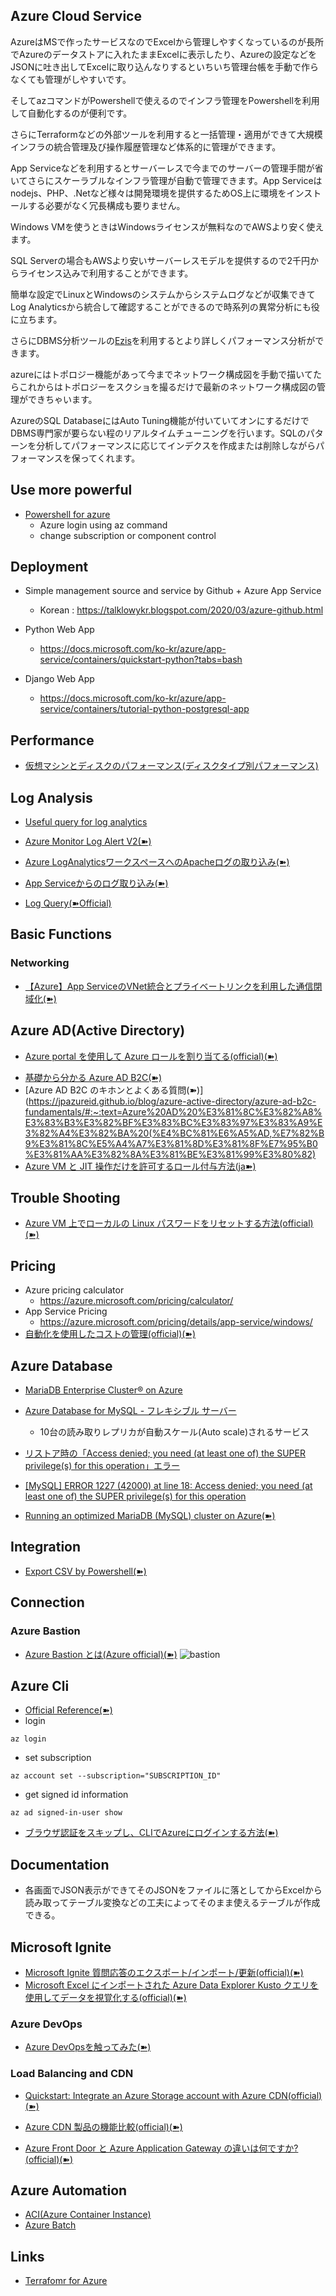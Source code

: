 ## Azure Cloud Service

AzureはMSで作ったサービスなのでExcelから管理しやすくなっているのが長所でAzureのデータストアに入れたままExcelに表示したり、Azureの設定などをJSONに吐き出してExcelに取り込んなりするといちいち管理台帳を手動で作らなくても管理がしやすいです。

そしてazコマンドがPowershellで使えるのでインフラ管理をPowershellを利用して自動化するのが便利です。

さらにTerraformなどの外部ツールを利用すると一括管理・適用ができて大規模インフラの統合管理及び操作履歴管理など体系的に管理ができます。

App Serviceなどを利用するとサーバーレスで今までのサーバーの管理手間が省いてさらにスケーラブルなインフラ管理が自動で管理できます。App Serviceはnodejs、PHP、.Netなど様々は開発環境を提供するためOS上に環境をインストールする必要がなく冗長構成も要りません。

Windows VMを使うときはWindowsライセンスが無料なのでAWSより安く使えます。

SQL Serverの場合もAWSより安いサーバーレスモデルを提供するので2千円からライセンス込みで利用することができます。

簡単な設定でLinuxとWindowsのシステムからシステムログなどが収集できてLog Analyticsから統合して確認することができるので時系列の異常分析にも役に立ちます。

さらにDBMS分析ツールの[Ezis](https://github.com/LowyShin/ezis-jp)を利用するとより詳しくパフォーマンス分析ができます。

azureにはトポロジー機能があって今までネットワーク構成図を手動で描いてたらこれからはトポロジーをスクショを撮るだけで最新のネットワーク構成図の管理ができちゃいます。

AzureのSQL DatabaseにはAuto Tuning機能が付いていてオンにするだけでDBMS専門家が要らない程のリアルタイムチューニングを行います。SQLのパターンを分析してパフォーマンスに応じてインデクスを作成または削除しながらパフォーマンスを保ってくれます。

## Use more powerful

* [Powershell for azure](https://github.com/LowyShin/KnowledgeBase/blob/master/wiki/ps1/ps-azure.md)
    * Azure login using az command
    * change subscription or component control

## Deployment

* Simple management source and service by Github + Azure App Service
  * Korean : https://talklowykr.blogspot.com/2020/03/azure-github.html

* Python Web App
  * https://docs.microsoft.com/ko-kr/azure/app-service/containers/quickstart-python?tabs=bash

* Django Web App
  * https://docs.microsoft.com/ko-kr/azure/app-service/containers/tutorial-python-postgresql-app

## Performance

* [仮想マシンとディスクのパフォーマンス(ディスクタイプ別パフォーマンス)](https://learn.microsoft.com/ja-jp/azure/virtual-machines/disks-performance)

## Log Analysis

- [Useful query for log analytics](https://github.com/LowyShin/KnowledgeBase/blob/master/wiki/azure/logquery.md)

- [Azure Monitor Log Alert V2(➽)](https://cloudadministrator.net/2021/11/04/azure-monitor-log-alert-v2/)

* [Azure LogAnalyticsワークスペースへのApacheログの取り込み(➽)](https://cloud.ebisuda.com/2021/07/05/azure-loganalytics%E3%83%AF%E3%83%BC%E3%82%AF%E3%82%B9%E3%83%9A%E3%83%BC%E3%82%B9%E3%81%B8%E3%81%AEapache%E3%83%AD%E3%82%B0%E3%81%AE%E5%8F%96%E3%82%8A%E8%BE%BC%E3%81%BF/)

* [App Serviceからのログ取り込み(➽)](https://cloud.ebisuda.com/2021/07/11/app-service%E3%81%8B%E3%82%89%E3%81%AE%E3%83%AD%E3%82%B0%E5%8F%96%E3%82%8A%E8%BE%BC%E3%81%BF/)

* [Log Query(➽Official)](https://docs.microsoft.com/en-us/azure/azure-monitor/logs/query-optimization#use-effective-aggregation-commands-and-dimensions-in-summarize-and-join)

## Basic Functions

### Networking

- [【Azure】App ServiceのVNet統合とプライベートリンクを利用した通信閉域化(➽)](https://techblog.ap-com.co.jp/entry/2021/03/12/150117)

## Azure AD(Active Directory)

* [Azure portal を使用して Azure ロールを割り当てる(official)(➽)](https://docs.microsoft.com/ja-jp/azure/role-based-access-control/role-assignments-portal?tabs=current)
- [基礎から分かる Azure AD B2C(➽)](https://qiita.com/Shinya-Yamaguchi/items/03321728b373a27be009)
- [Azure AD B2C のキホンとよくある質問(➽)](https://jpazureid.github.io/blog/azure-active-directory/azure-ad-b2c-fundamentals/#:~:text=Azure%20AD%20%E3%81%8C%E3%82%A8%E3%83%B3%E3%82%BF%E3%83%BC%E3%83%97%E3%83%A9%E3%82%A4%E3%82%BA%20(%E4%BC%81%E6%A5%AD,%E7%82%B9%E3%81%8C%E5%A4%A7%E3%81%8D%E3%81%8F%E7%95%B0%E3%81%AA%E3%82%8A%E3%81%BE%E3%81%99%E3%80%82)
- [Azure VM と JIT 操作だけを許可するロール付与方法(ja➽)](http://www.vwnet.jp/windows/Azure/2020081501/AzureVmJitRole.htm)

## Trouble Shooting

* [Azure VM 上でローカルの Linux パスワードをリセットする方法(official)(➽)](https://docs.microsoft.com/ja-jp/troubleshoot/azure/virtual-machines/reset-password)

## Pricing

* Azure pricing calculator
  * https://azure.microsoft.com/pricing/calculator/
* App Service Pricing
  * https://azure.microsoft.com/pricing/details/app-service/windows/
* [自動化を使用したコストの管理(official)(➽)](https://learn.microsoft.com/ja-jp/azure/cost-management-billing/costs/manage-automation?source=recommendations)

## Azure Database

* [MariaDB Enterprise Cluster® on Azure](https://azure.microsoft.com/ja-jp/blog/mariadb-enterprise-cluster-on-azure/)
* [Azure Database for MySQL - フレキシブル サーバー](https://docs.microsoft.com/ja-jp/azure/mysql/flexible-server/overview)
  * 10台の読み取りレプリカが自動スケール(Auto scale)されるサービス
* [リストア時の「Access denied; you need (at least one of) the SUPER privilege(s) for this operation」エラー](https://next4us-ti.hatenablog.com/entry/2019/03/30/100627)
* [[MySQL] ERROR 1227 (42000) at line 18: Access denied; you need (at least one of) the SUPER privilege(s) for this operation](https://qiita.com/jesus_isao/items/16da16885e0c3a2aec4c)

* [Running an optimized MariaDB (MySQL) cluster on Azure(➽)](https://sabbour.me/running-a-mariadb-cluster-on-azure/)

## Integration

- [Export CSV by Powershell(➽)](https://www.sanganakauthority.com/2015/05/export-to-excel-microsoft-azure-vm-list.html)

## Connection

### Azure Bastion

* [Azure Bastion とは(Azure official)(➽)](https://docs.microsoft.com/ja-jp/azure/bastion/bastion-overview)
![bastion](https://docs.microsoft.com/ja-jp/azure/bastion/media/bastion-overview/architecture.png)


## Azure Cli

* [Official Reference(➽)](https://registry.terraform.io/providers/hashicorp/azurerm/latest/docs/guides/service_principal_client_secret)
* login
```
az login
```
* set subscription
```
az account set --subscription="SUBSCRIPTION_ID"
```
* get signed id information
```az
az ad signed-in-user show
```

- [ブラウザ認証をスキップし、CLIでAzureにログインする方法(➽)](https://tech-blog.cloud-config.jp/2022-09-16-auto-azure-login-for-cli/)

## Documentation

- 各画面でJSON表示ができてそのJSONをファイルに落としてからExcelから読み取ってテーブル変換などの工夫によってそのまま使えるテーブルが作成できる。


## Microsoft Ignite

- [Microsoft Ignite 質問応答のエクスポート/インポート/更新(official)(➽)](https://learn.microsoft.com/ja-jp/azure/cognitive-services/language-service/question-answering/how-to/export-import-refresh)
- [Microsoft Excel にインポートされた Azure Data Explorer Kusto クエリを使用してデータを視覚化する(official)(➽)](https://learn.microsoft.com/ja-jp/azure/data-explorer/excel-blank-query)

### Azure DevOps

- [Azure DevOpsを触ってみた(➽)](https://www.qes.co.jp/media/Microservices/a104)

### Load Balancing and CDN

- [Quickstart: Integrate an Azure Storage account with Azure CDN(official)(➽)](https://learn.microsoft.com/en-us/azure/cdn/cdn-create-a-storage-account-with-cdn)
- [Azure CDN 製品の機能比較(official)(➽)](https://learn.microsoft.com/ja-jp/azure/cdn/cdn-features?WT.mc_id=Portal-Microsoft_Azure_Cdn)

- [Azure Front Door と Azure Application Gateway の違いは何ですか?(official)(➽)](https://learn.microsoft.com/ja-jp/azure/frontdoor/standard-premium/faq)

## Azure Automation

- [ACI(Azure Container Instance)](aci.md)
- [Azure Batch](azurebatch.md)

## Links

- [Terrafomr for Azure](https://github.com/LowyShin/KnowledgeBase/blob/master/wiki/terraform/tfazure.md)



